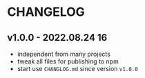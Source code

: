 # CHANGELOG

## v1.0.0 - 2022.08.24 16
* independent from many projects
* tweak all files for publishing to npm
* start use `CHANGLOG.md` since version `v1.0.0`
